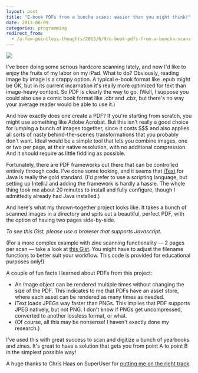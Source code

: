 ```yaml
---
layout: post
title: "E-book PDFs from a buncha scans: easier than you might think!"
date: 2013-06-09
categories: programming
redirect_from:
  - /a-few-pointless-thoughts/2013/6/9/e-book-pdfs-from-a-buncha-scans-easier-than-you-might-think/
---
```


<img src="https://static1.squarespace.com/static/51b3f330e4b062dc340fa8fd/t/51be6219e4b020693fe234d6/1371431449877/iTextImage.png?format=750w" />

I've been doing some serious hardcore scanning lately, and now I'd like to enjoy the fruits of my labor on my iPad. What to do? Obviously, reading image by image is a crappy option. A typical e-book format like .epub might be OK, but in its current incarnation it's really more optimized for text than image-heavy content. So PDF is clearly the way to go. (Well, I suppose you could also use a comic book format like .cbr and .cbz, but there's no way your average reader would be able to use it.)

And how exactly does one create a PDF? If you're starting from scratch, you might use something like Adobe Acrobat. But this isn't really a good choice for lumping a bunch of images together, since it costs $$$ and also applies all sorts of nasty behind-the-scenes transformations that you probably don't want. Ideal would be a simple tool that lets you combine images, one or two per page, at their native resolution, with no additional compression. And it should require as little fiddling as possible.

Fortunately, there are PDF frameworks out there that can be controlled entirely through code. I've done some looking, and it seems that [iText](http://itextpdf.com) for Java is really the gold standard. (I'd prefer to use a scripting language, but setting up IntelliJ and adding the framework is hardly a hassle. The whole thing took me about 20 minutes to install and fully configure, though I admittedly already had Java installed.)

<!--more-->

And here's what my thrown-together project looks like. It takes a bunch of scanned images in a directory and spits out a beautiful, perfect PDF, with the option of having two pages side-by-side.

<noscript><p><em>To see this Gist, please use a browser that supports Javascript.</em></p></noscript>
<script src="https://gist.github.com/archagon/5748013.js"></script>

(For a more complex example with zine scanning functionality — 2 pages per scan — take a look at [this Gist](https://gist.github.com/archagon/5737603). You might have to adjust the filename functions to better suit your workflow. This code is provided for educational purposes only!)

A couple of fun facts I learned about PDFs from this project: 

* An Image object can be rendered multiple times without changing the size of the PDF. This indicates to me that PDFs have an asset store, where each asset can be rendered as many times as needed.
* iText loads JPEGs way faster than PNGs. This implies that PDF supports JPEG natively, but not PNG. I don't know if PNGs get uncompressed, converted to another lossless format, or what.
* (Of course, all this may be nonsense! I haven't exactly done my research.)

I've used this with great success to scan and digitize a bunch of yearbooks and zines. It's great to have a solution that gets you from point A to point B in the simplest possible way!

A huge thanks to Chris Haas on SuperUser for [putting me on the right track](http://superuser.com/questions/331233/authoring-pdf-files-by-hand).